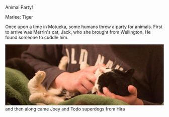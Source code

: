 Animal Party!

Marlee: Tiger

Once upon a time in Motueka, some humans threw a party for animals. First to arrive was Merrin's cat, Jack, who she brought from Wellington. He found someone to cuddle him.

![](images/merrins-cat.jpg)
and then along came Joey and Todo superdogs from Hira

